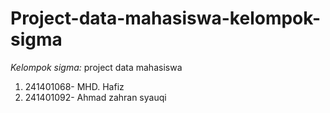 # Project-data-mahasiswa-kelompok-sigma
*Kelompok sigma:* project data mahasiswa
1. 241401068- MHD. Hafiz
2. 241401092- Ahmad zahran syauqi
